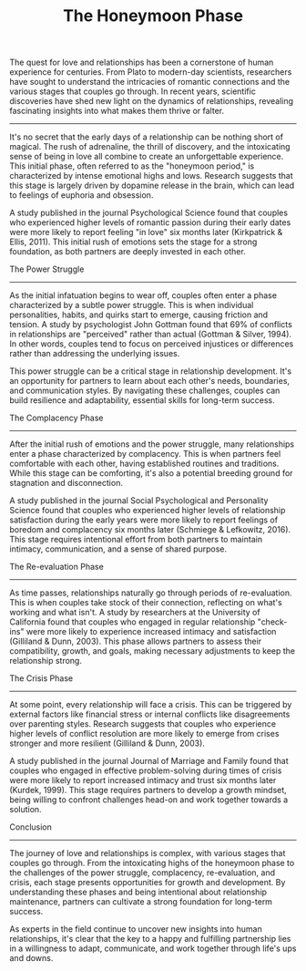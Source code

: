 ﻿---
title: "The Honeymoon Phase"
description: "Explore the science of love, relationships, and human connection with expert insights into romance, dating psychology, and building meaningful bonds."
pubDate: 2025-07-01
category: "love"
tags: []
image: "/assets/blog-placeholder-1.svg"
---

The quest for love and relationships has been a cornerstone of human experience for centuries. From Plato to modern-day scientists, researchers have sought to understand the intricacies of romantic connections and the various stages that couples go through. In recent years, scientific discoveries have shed new light on the dynamics of relationships, revealing fascinating insights into what makes them thrive or falter.

-------------------

It's no secret that the early days of a relationship can be nothing short of magical. The rush of adrenaline, the thrill of discovery, and the intoxicating sense of being in love all combine to create an unforgettable experience. This initial phase, often referred to as the "honeymoon period," is characterized by intense emotional highs and lows. Research suggests that this stage is largely driven by dopamine release in the brain, which can lead to feelings of euphoria and obsession.

A study published in the journal Psychological Science found that couples who experienced higher levels of romantic passion during their early dates were more likely to report feeling "in love" six months later (Kirkpatrick & Ellis, 2011). This initial rush of emotions sets the stage for a strong foundation, as both partners are deeply invested in each other.

The Power Struggle

-------------------

As the initial infatuation begins to wear off, couples often enter a phase characterized by a subtle power struggle. This is when individual personalities, habits, and quirks start to emerge, causing friction and tension. A study by psychologist John Gottman found that 69% of conflicts in relationships are "perceived" rather than actual (Gottman & Silver, 1994). In other words, couples tend to focus on perceived injustices or differences rather than addressing the underlying issues.

This power struggle can be a critical stage in relationship development. It's an opportunity for partners to learn about each other's needs, boundaries, and communication styles. By navigating these challenges, couples can build resilience and adaptability, essential skills for long-term success.

The Complacency Phase

----------------------

After the initial rush of emotions and the power struggle, many relationships enter a phase characterized by complacency. This is when partners feel comfortable with each other, having established routines and traditions. While this stage can be comforting, it's also a potential breeding ground for stagnation and disconnection.

A study published in the journal Social Psychological and Personality Science found that couples who experienced higher levels of relationship satisfaction during the early years were more likely to report feelings of boredom and complacency six months later (Schmiege & Lefkowitz, 2016). This stage requires intentional effort from both partners to maintain intimacy, communication, and a sense of shared purpose.

The Re-evaluation Phase

----------------------

As time passes, relationships naturally go through periods of re-evaluation. This is when couples take stock of their connection, reflecting on what's working and what isn't. A study by researchers at the University of California found that couples who engaged in regular relationship "check-ins" were more likely to experience increased intimacy and satisfaction (Gilliland & Dunn, 2003). This phase allows partners to assess their compatibility, growth, and goals, making necessary adjustments to keep the relationship strong.

The Crisis Phase

----------------

At some point, every relationship will face a crisis. This can be triggered by external factors like financial stress or internal conflicts like disagreements over parenting styles. Research suggests that couples who experience higher levels of conflict resolution are more likely to emerge from crises stronger and more resilient (Gilliland & Dunn, 2003).

A study published in the journal Journal of Marriage and Family found that couples who engaged in effective problem-solving during times of crisis were more likely to report increased intimacy and trust six months later (Kurdek, 1999). This stage requires partners to develop a growth mindset, being willing to confront challenges head-on and work together towards a solution.

Conclusion

----------

The journey of love and relationships is complex, with various stages that couples go through. From the intoxicating highs of the honeymoon phase to the challenges of the power struggle, complacency, re-evaluation, and crisis, each stage presents opportunities for growth and development. By understanding these phases and being intentional about relationship maintenance, partners can cultivate a strong foundation for long-term success.

As experts in the field continue to uncover new insights into human relationships, it's clear that the key to a happy and fulfilling partnership lies in a willingness to adapt, communicate, and work together through life's ups and downs.
